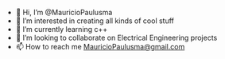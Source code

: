 - 👋 Hi, I’m @MauricioPaulusma
- 👀 I’m interested in creating all kinds of cool stuff
- 🌱 I’m currently learning c++
- 💞️ I’m looking to collaborate on Electrical Engineering projects
- 📫 How to reach me MauricioPaulusma@gmail.com

<!---
MauricioPaulusma/MauricioPaulusma is a ✨ special ✨ repository because its `README.md` (this file) appears on your GitHub profile.
You can click the Preview link to take a look at your changes.
--->

